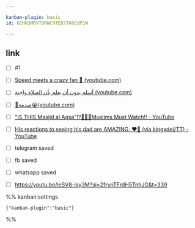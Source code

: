```yaml
---

kanban-plugin: basic
id: 01HN3MRVTBRWC9TEB7TK6EQP1W

---
```


## link

- [ ] #1
- [ ] [Speed meets a crazy fan 🤣 (youtube.com)](https://www.youtube.com/shorts/bkQoSUdnhwg)
- [ ] [أسلم بدون أن يعلم بأن الصلاة واجبة (youtube.com)](https://www.youtube.com/shorts/IaCpipldESw)
- [ ] [🔴صدمة😭(youtube.com)](https://www.youtube.com/shorts/D2edRyt8gs8)
- [ ] ["IS THIS Masjid al Aqsa"⁉️🕌🇵🇸Muslims Must Watch!!  - YouTube](https://www.youtube.com/shorts/97_lb4bEO-E)
- [ ] [His reactions to seeing his dad are AMAZING. ❤️🙌 (via kingxdel/TT) - YouTube](https://www.youtube.com/shorts/Gd6Jvr8mxSE)
- [ ] telegram saved
- [ ] fb saved
- [ ] whatsapp saved
- [ ] https://youtu.be/ieSV8-isy3M?si=2frynTFrdH5TnhJG&t=339




%% kanban:settings
```
{"kanban-plugin":"basic"}
```
%%